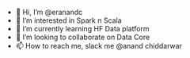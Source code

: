 - 👋 Hi, I’m @eranandc
- 👀 I’m interested in Spark n Scala
- 🌱 I’m currently learning HF Data platform
- 💞️ I’m looking to collaborate on Data Core
- 📫 How to reach me, slack me @anand chiddarwar

<!---
eranandc/eranandc is a ✨ special ✨ repository because its `README.md` (this file) appears on your GitHub profile.
You can click the Preview link to take a look at your changes.
--->
